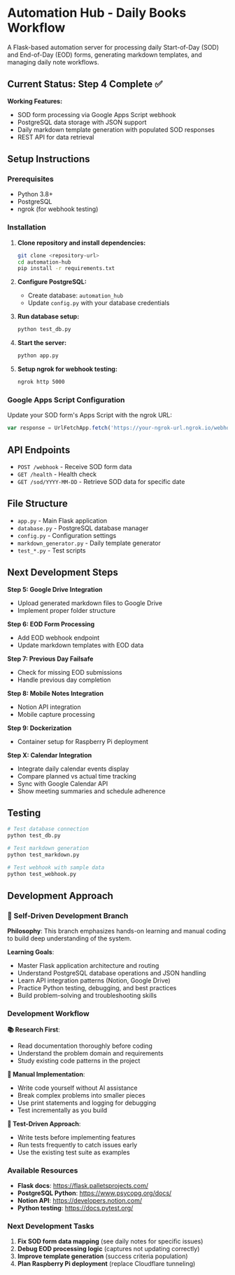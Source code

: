 # Automation Hub - Daily Books Workflow

A Flask-based automation server for processing daily Start-of-Day (SOD) and End-of-Day (EOD) forms, generating markdown templates, and managing daily note workflows.

## Current Status: Step 4 Complete ✅

**Working Features:**
- SOD form processing via Google Apps Script webhook
- PostgreSQL data storage with JSON support
- Daily markdown template generation with populated SOD responses
- REST API for data retrieval

## Setup Instructions

### Prerequisites
- Python 3.8+
- PostgreSQL 
- ngrok (for webhook testing)

### Installation

1. **Clone repository and install dependencies:**
   ```bash
   git clone <repository-url>
   cd automation-hub
   pip install -r requirements.txt
   ```

2. **Configure PostgreSQL:**
   - Create database: `automation_hub`
   - Update `config.py` with your database credentials

3. **Run database setup:**
   ```bash
   python test_db.py
   ```

4. **Start the server:**
   ```bash
   python app.py
   ```

5. **Setup ngrok for webhook testing:**
   ```bash
   ngrok http 5000
   ```

### Google Apps Script Configuration

Update your SOD form's Apps Script with the ngrok URL:
```javascript
var response = UrlFetchApp.fetch('https://your-ngrok-url.ngrok.io/webhook', options);
```

## API Endpoints

- `POST /webhook` - Receive SOD form data
- `GET /health` - Health check
- `GET /sod/YYYY-MM-DD` - Retrieve SOD data for specific date

## File Structure

- `app.py` - Main Flask application
- `database.py` - PostgreSQL database manager
- `config.py` - Configuration settings
- `markdown_generator.py` - Daily template generator
- `test_*.py` - Test scripts

## Next Development Steps

**Step 5: Google Drive Integration**
- Upload generated markdown files to Google Drive
- Implement proper folder structure

**Step 6: EOD Form Processing**
- Add EOD webhook endpoint
- Update markdown templates with EOD data

**Step 7: Previous Day Failsafe**
- Check for missing EOD submissions
- Handle previous day completion

**Step 8: Mobile Notes Integration**
- Notion API integration
- Mobile capture processing

**Step 9: Dockerization**
- Container setup for Raspberry Pi deployment

**Step X: Calendar Integration**
- Integrate daily calendar events display
- Compare planned vs actual time tracking
- Sync with Google Calendar API
- Show meeting summaries and schedule adherence

## Testing

```bash
# Test database connection
python test_db.py

# Test markdown generation
python test_markdown.py

# Test webhook with sample data
python test_webhook.py
```

## Development Approach

### 🎯 Self-Driven Development Branch

**Philosophy**: This branch emphasizes hands-on learning and manual coding to build deep understanding of the system.

**Learning Goals**:
- Master Flask application architecture and routing
- Understand PostgreSQL database operations and JSON handling  
- Learn API integration patterns (Notion, Google Drive)
- Practice Python testing, debugging, and best practices
- Build problem-solving and troubleshooting skills

### Development Workflow

**📚 Research First**: 
- Read documentation thoroughly before coding
- Understand the problem domain and requirements
- Study existing code patterns in the project

**🔨 Manual Implementation**:
- Write code yourself without AI assistance
- Break complex problems into smaller pieces
- Use print statements and logging for debugging
- Test incrementally as you build

**🧪 Test-Driven Approach**:
- Write tests before implementing features
- Run tests frequently to catch issues early
- Use the existing test suite as examples

### Available Resources

- **Flask docs**: https://flask.palletsprojects.com/
- **PostgreSQL Python**: https://www.psycopg.org/docs/
- **Notion API**: https://developers.notion.com/
- **Python testing**: https://docs.pytest.org/

### Next Development Tasks

1. **Fix SOD form data mapping** (see daily notes for specific issues)
2. **Debug EOD processing logic** (captures not updating correctly)  
3. **Improve template generation** (success criteria population)
4. **Plan Raspberry Pi deployment** (replace Cloudflare tunneling)